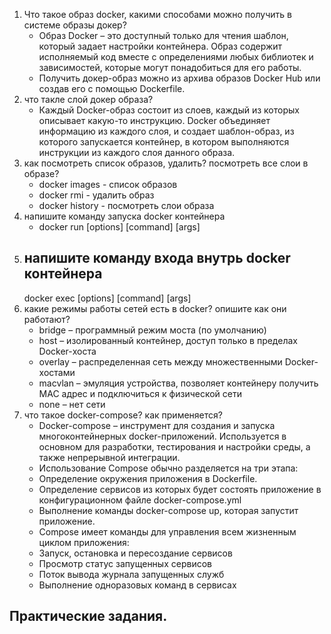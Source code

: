 1. Что такое образ docker, какими способами можно получить в системе образы докер?	
	- Образ Docker – это доступный только для чтения шаблон, который задает настройки контейнера. Образ содержит исполняемый код вместе с определениями любых библиотек и зависимостей, которые могут понадобиться для его работы. 
	- Получить докер-образ можно из архива образов Docker Hub или создав его с помощью Dockerfile.
2. что такле слой докер образа?
	- Каждый Docker-образ состоит из слоев, каждый из которых описывает какую-то инструкцию. Docker объединяет информацию из каждого слоя, и создает шаблон-образ, из которого запускается контейнер, в котором выполняются инструкции из каждого слоя данного образа.
3. как посмотреть список образов, удалить? посмотреть все слои в образе?
	- docker images - список образов
	- docker rmi <ImageName> - удалить образ
	- docker history <ImageName> - посмотреть слои образа
4. напишите команду запуска docker контейнера
	- docker run [options] <ImageName> [command] [args] 
5. напишите команду входа внутрь docker контейнера
	---
	docker exec [options] <ContainerName> [command] [args]
6. какие режимы работы сетей есть в docker? опишите как они работают?
	- bridge – программный режим моста (по умолчанию)
	- host – изолированный контейнер, доступ только в пределах Docker-хоста
	- overlay – распределенная сеть между множественными Docker-хостами 
	- macvlan – эмуляция устройства, позволяет контейнеру получить MAC адрес и подключиться к физической сети
	- none – нет сети
7. что такое docker-compose? как применяется?
	- Docker-compose – инструмент для создания и запуска многоконтейнерных docker-приложений. Используется в основном для разработки, тестирования и настройки среды, а также непрерывной интеграции.
	- Использование Compose обычно разделяется на три этапа:
	- Определение окружения приложения в Dockerfile.
	- Определение сервисов из которых будет состоять приложение в конфигурационном файле docker-compose.yml
	- Выполнение команды docker-compose up, которая запустит приложение.
	- Compose имеет команды для управления всем жизненным циклом приложения:
	- Запуск, остановка и пересоздание сервисов
	- Просмотр статус запущенных сервисов
	- Поток вывода журнала запущенных служб	
	- Выполнение одноразовых команд в сервисах
	

## Практические задания.



